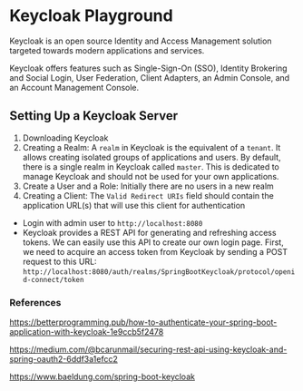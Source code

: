 # Keycloak Playground

Keycloak is an open source Identity and Access Management solution targeted towards modern applications and services.

Keycloak offers features such as Single-Sign-On (SSO), Identity Brokering and Social Login, User Federation, Client
Adapters, an Admin Console, and an Account Management Console.

## Setting Up a Keycloak Server

1. Downloading Keycloak
2. Creating a Realm: A `realm` in Keycloak is the equivalent of a `tenant`. It allows creating isolated groups of
   applications and users. By default, there is a single realm in Keycloak called `master`. This is dedicated to manage
   Keycloak and should not be used for your own applications.
3. Create a User and a Role: Initially there are no users in a new realm
4. Creating a Client: The `Valid Redirect URIs` field should contain the application URL(s) that will use this client
   for authentication

- Login with admin user to `http://localhost:8080`
- Keycloak provides a REST API for generating and refreshing access tokens. We can easily use this API to create our own
  login page. First, we need to acquire an access token from Keycloak by sending a POST request to this URL:
  `http://localhost:8080/auth/realms/SpringBootKeycloak/protocol/openid-connect/token`

### References

https://betterprogramming.pub/how-to-authenticate-your-spring-boot-application-with-keycloak-1e9ccb5f2478

https://medium.com/@bcarunmail/securing-rest-api-using-keycloak-and-spring-oauth2-6ddf3a1efcc2

https://www.baeldung.com/spring-boot-keycloak